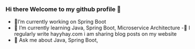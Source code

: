 ### Hi there Welcome to my github profile 👋


- 🔭I’m currently working on Spring Boot
- 🌱 I’m currently learning Java, Spring Boot, Microservice Architecture
-📝  I regularly write hayyhay.com i am sharing blog posts on my website
- 💬  Ask me about Java, Spring Boot,


